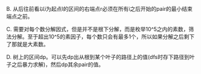 B. 从后往前看以i为起点l的区间的右端点r必须在所有i之后开始的pair的最小结束端点之前。

C. 需要对每个数分解因式，但是并不是根下分解，而是枚举10^5之内的素数，筛法分解。至于超出10^5的素因子，每个数只会有最多1个，所以如果分解之后剩下了那就是大素数。

D. 树上的区间dp。可以先dp出从根到某个叶子的路径上的值(dfs时存下路径到叶子之后暴力求解)，然后dp其余pair的值。
